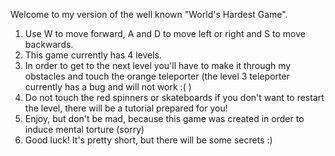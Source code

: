 Welcome to my version of the well known "World's Hardest Game".

1. Use W to move forward, A and D to move left or right and S to move backwards.
2. This game currently has 4 levels.
3. In order to get to the next level you'll have to make it through my obstacles and touch the orange teleporter (the level 3 teleporter currently has a bug and will not work :( )
4. Do not touch the red spinners or skateboards if you don't want to restart the level, there will be a tutorial prepared for you!
5. Enjoy, but don't be mad, because this game was created in order to induce mental torture (sorry)
6. Good luck! It's pretty short, but there will be some secrets :)
